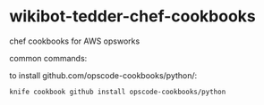 wikibot-tedder-chef-cookbooks
=============================

chef cookbooks for AWS opsworks


common commands:

to install github.com/opscode-cookbooks/python/:
```
knife cookbook github install opscode-cookbooks/python
```
